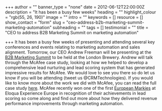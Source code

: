 +++
author = ""
banner_type = "none"
date = 2012-06-12T22:00:00Z
description = "It has been a busy few weeks"
heading = ""
highlight_colour = "rgb(55, 26, 190)"
image = ""
intro = ""
keywords = []
resource = []
show_contact = "form"
slug = "ceo-address-b2b-marketing-summit-marketing-automation"
subheading = ""
tags = []
testimonial = ""
title = "CEO to address B2B Marketing Summit on marketing automation"

+++
It has been a busy few weeks of presenting and attending several key conferences and events relating to marketing automation and sales alignment. Tomorrow, our CEO Andrew Freeman will be presenting at the [B2B Marketing Summit](http://www.b2bmarketing.net/summit2012) to be held at the London Brewery. Andrew will talk through the McAfee case study, looking at how we helped to develop a comprehensive lead nurturing and lead scoring system that has generated impressive results for McAfee. We would love to see you there so do let us know if you will be attending (tweet us @CRMTechnologies). If you would like to know more about the work we did with McAfee, you can read the full case study [here](http://marketingoperations.crmtechnologies.com/?p=134). McAfee recently won one of the first [European Markies](http://marketingoperations.crmtechnologies.com/?p=176) at Eloqua Experience Europe in recognition of their achievements in lead scoring so come along and find out more about how they delivered revenue performance improvements through marketing automation.